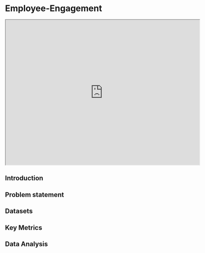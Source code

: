 # Employee-Engagement

<iframe src="https://drive.google.com/file/d/1nKI2-MZLa5_ln_vu_SAIWg6aZkfeJ26i/preview" width="640" height="480" allow="autoplay"></iframe>

## Introduction

## Problem statement 

## Datasets 

## Key Metrics 

## Data Analysis 
